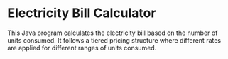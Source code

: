 # Electricity Bill Calculator

This Java program calculates the electricity bill based on the number of units consumed. It follows a tiered pricing structure where different rates are applied for different ranges of units consumed.
